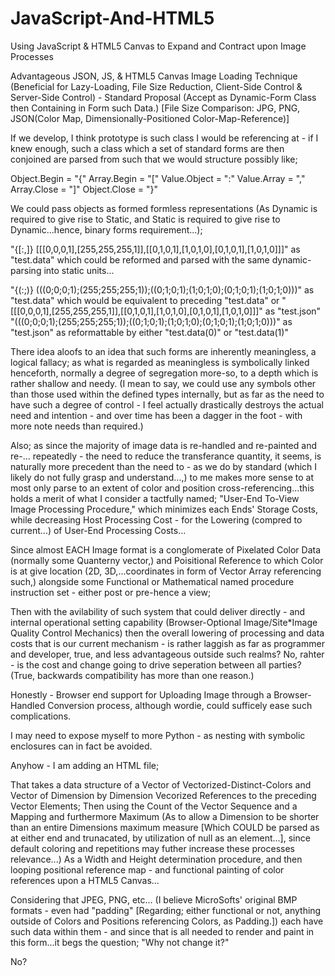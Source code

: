 # JavaScript-And-HTML5
Using JavaScript &amp; HTML5 Canvas to Expand and Contract upon Image Processes

Advantageous JSON, JS, & HTML5 Canvas Image Loading Technique (Beneficial for Lazy-Loading, File Size Reduction, Client-Side Control & Server-Side Control) - Standard Proposal (Accept as Dynamic-Form Class then Containing in Form such Data.) [File Size Comparison: JPG, PNG, JSON(Color Map, Dimensionally-Positioned Color-Map-Reference)]

If we develop, I think prototype is such class I would be referencing at - if I knew enough, such a class which a set of standard forms are then conjoined are parsed from such that we would structure possibly like;

Object.Begin = "{"
Array.Begin = "["
Value.Object = ":"
Value.Array = ","
Array.Close = "]"
Object.Close = "}"

We could pass objects as formed formless representations (As Dynamic is required to give rise to Static, and Static is required to give rise to Dynamic...hence, binary forms requirement...);

"{[:,]}
[[[0,0,0,1],[255,255,255,1]],[[0,1,0,1],[1,0,1,0],[0,1,0,1],[1,0,1,0]]]" as "test.data" which could be reformed and parsed with the same dynamic-parsing into static units...

"{(:;)}
(((0;0;0;1);(255;255;255;1));((0;1;0;1);(1;0;1;0);(0;1;0;1);(1;0;1;0)))" as "test.data" which would be equivalent to preceding "test.data"
or
"[[[0,0,0,1],[255,255,255,1]],[[0,1,0,1],[1,0,1,0],[0,1,0,1],[1,0,1,0]]]" as "test.json"
"(((0;0;0;1);(255;255;255;1));((0;1;0;1);(1;0;1;0);(0;1;0;1);(1;0;1;0)))" as "test.json" as reformattable by either "test.data(0)" or "test.data(1)"

There idea aloofs to an idea that such forms are inherently meaningless, a logical fallacy; as what is regarded as meaningless is symbolically linked henceforth, normally a degree of segregation more-so, to a depth which is rather shallow and needy. (I mean to say, we could use any symbols other than those used within the defined types internally, but as far as the need to have such a degree of control - I feel actually drastically destroys the actual need and intention - and over time has been a dagger in the foot - with more note needs than required.)

Also; as since the majority of image data is re-handled and re-painted and re-... repeatedly - the need to reduce the transferance quantity, it seems, is naturally more precedent than the need to - as we do by standard (which I likely do not fully grasp and understand...,) to me makes more sense to at most only parse to an extent of color and position cross-referencing...this holds a merit of what I consider a tactfully named; "User-End To-View Image Processing Procedure," which minimizes each Ends' Storage Costs, while decreasing Host Processing Cost - for the Lowering (compred to current...) of User-End Processing Costs...

Since almost EACH Image format is a conglomerate of Pixelated Color Data (normally some Quanterny vector,) and Poisitional Reference to which Color is at give location (2D, 3D,...coordinates in form of Vector Array referencing such,) alongside some Functional or Mathematical named procedure instruction set - either post or pre-hence a view;

Then with the avilability of such system that could deliver directly - and internal operational setting capability (Browser-Optional Image/Site*Image Quality Control Mechanics) then the overall lowering of processing and data costs that is our current mechanism - is rather laggish as far as programmer and developer, true, and less advantageous outside such realms? No, rahter - is the cost and change going to drive seperation between all parties? (True, backwards compatibility has more than one reason.)

Honestly - Browser end support for Uploading Image through a Browser-Handled Conversion process, although wordie, could sufficely ease such complications.

I may need to expose myself to more Python - as nesting with symbolic enclosures can in fact be avoided.

Anyhow - I am adding an HTML file;

That takes a data structure of a Vector of Vectorized-Distinct-Colors and Vector of Dimension by Dimension Vecorized References to the preceding Vector Elements;
Then using the Count of the Vector Sequence and a Mapping and furthermore Maximum (As to allow a Dimension to be shorter than an entire Dimensions maximum measure [Which COULD be parsed as at either end and trunacated, by utilization of null as an element...], since default coloring and repetitions may futher increase these processes relevance...)
As a Width and Height determination procedure, and then looping positional reference map - and functional painting of color references upon a HTML5 Canvas...

Considering that JPEG, PNG, etc... (I believe MicroSofts' original BMP formats - even had "padding" [Regarding; either functional or not, anything outside of Colors and Positions referencing Colors, as Padding.]) each have such data within them - and since that is all needed to render and paint in this form...it begs the question; "Why not change it?"

No?
